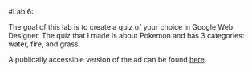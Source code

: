 #Lab 6:

The goal of this lab is to create a quiz of your choice in Google Web Designer. The quiz that I made is about Pokemon and has 3 categories: water, fire, and grass. 

A publically accessible version of the ad can be found [here](http://studenthome.nku.edu/~owensk7/Min240/Lab6/index.html).
